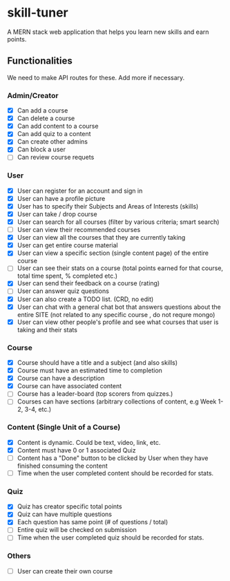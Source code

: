 # skill-tuner

A MERN stack web application that helps you learn new skills and earn points.

## Functionalities

We need to make API routes for these. Add more if necessary.

### Admin/Creator

- [x] Can add a course
- [x] Can delete a course
- [x] Can add content to a course
- [x] Can add quiz to a content
- [x] Can create other admins
- [x] Can block a user
- [ ] Can review course requets

### User

- [x] User can register for an account and sign in
- [x] User can have a profile picture
- [x] User has to specify their Subjects and Areas of Interests (skills)
- [x] User can take / drop course
- [x] User can search for all courses (filter by various criteria; smart search)
- [ ] User can view their recommended courses
- [x] User can view all the courses that they are currently taking
- [x] User can get entire course material
- [x] User can view a specific section (single content page) of the entire course
- [ ] User can see their stats on a course (total points earned for that course, total time spent, % completed etc.)
- [x] User can send their feedback on a course (rating)
- [ ] User can answer quiz questions
- [x] User can also create a TODO list. (CRD, no edit)
- [x] User can chat with a general chat bot that answers questions about the entire SITE (not related to any specific course , do not requre mongo)
- [x] User can view other people's profile and see what courses that user is taking and their stats

### Course

- [x] Course should have a title and a subject (and also skills)
- [x] Course must have an estimated time to completion
- [x] Course can have a description
- [x] Course can have associated content
- [ ] Course has a leader-board (top scorers from quizzes.)
- [ ] Courses can have sections (arbitrary collections of content, e.g Week 1-2, 3-4, etc.)

### Content (Single Unit of a Course)

- [x] Content is dynamic. Could be text, video, link, etc.
- [x] Content must have 0 or 1 associated Quiz
- [ ] Content has a "Done" button to be clicked by User when they have finished
      consuming the content
- [ ] Time when the user completed content should be recorded for stats.

### Quiz

- [x] Quiz has creator specific total points
- [x] Quiz can have multiple questions
- [x] Each question has same point (# of questions / total)
- [ ] Entire quiz will be checked on submission
- [ ] Time when the user completed quiz should be recorded for stats.

### Others

- [ ] User can create their own course
